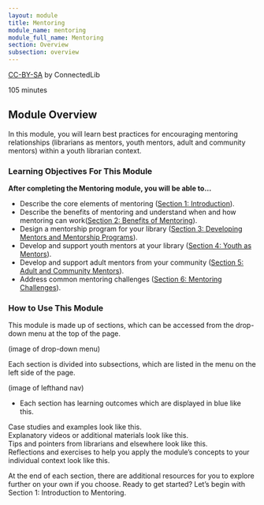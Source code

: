 ```yaml
---
layout: module
title: Mentoring
module_name: mentoring
module_full_name: Mentoring
section: Overview
subsection: overview
---
```


<p class="made-by"><a href="https://creativecommons.org/licenses/by-sa/4.0">CC-BY-SA</a> by ConnectedLib</p>

<p class="time">105 minutes</p>

## Module Overview

<p class="summary">In this module, you will learn best practices for encouraging mentoring relationships (librarians as mentors, youth mentors, adult and community mentors) within a youth librarian context. </p>

### Learning Objectives For This Module

**After completing the Mentoring module, you will be able to…**
<ul class="fancy">
	<li>Describe the core elements of mentoring  (<a href="{{site.url}}{{site.baseurl}}/partnerships/section-1-0.md">Section 1: Introduction</a>).</li>
	<li>Describe the benefits of mentoring and understand when and how mentoring can work(<a href="{{site.url}}{{site.baseurl}}/partnerships/section-2-0/">Section 2: Benefits of Mentoring</a>).</li>
	<li>Design a mentorship program for your library (<a href="{{site.url}}{{site.baseurl}}/partnerships/section-3-0.md">Section 3: Developing Mentors and Mentorship Programs</a>).</li>
	<li>Develop and support youth mentors at your library (<a href="{{site.url}}{{site.baseurl}}/partnerships/section-4-0.md">Section 4: Youth as Mentors</a>).</li>
  <li>Develop and support adult mentors from your community (<a href="{{site.url}}{{site.baseurl}}/partnerships/section-5-0.md">Section 5: Adult and Community Mentors</a>).</li>
  <li>Address common mentoring challenges  (<a href="{{site.url}}{{site.baseurl}}/partnerships/section-6-0.md">Section 6: Mentoring Challenges</a>).</li>
</ul>

### How to Use This Module

This module is made up of sections, which can be accessed from the drop-down menu at the top of the page.

(image of drop-down menu)

Each section is divided into subsections, which are listed in the menu on the left side of the page. 

(image of lefthand nav)

<ul class="fancy">
	<li>Each section has learning outcomes which are displayed in blue like this.</li>
</ul>

<div class="case_study_box">Case studies and examples look like this.</div>

<div class="explanatory">Explanatory videos or additional materials look like this.</div> 

<div class="tips">Tips and pointers from librarians and elsewhere look like this.</div>

<div class="reflection">Reflections and exercises to help you apply the module’s concepts to your individual context look like this.</div> 

At the end of each section, there are additional resources for you to explore further on your own if you choose.
Ready to get started? Let’s begin with Section 1: Introduction to Mentoring.
